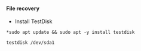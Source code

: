#### File recovery
* Install TestDisk
```
*sudo apt update && sudo apt -y install testdisk
```
```
testdisk /dev/sda1
```